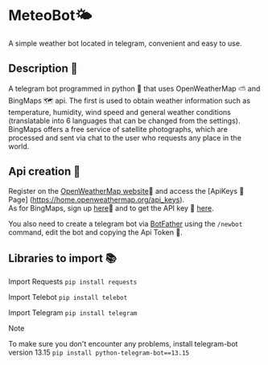 # MeteoBot🌤

A simple weather bot located in telegram, convenient and easy to use.

## Description 📃

A telegram bot programmed in python 🐍 that uses OpenWeatherMap ⛅ and BingMaps 🗺️ api.  The first is used to obtain weather information such as temperature, humidity, wind speed and general weather conditions (translatable into 6 languages that can be changed from the settings).  BingMaps offers a free service of satellite photographs, which are processed and sent via chat to the user who requests any place in the world.

## Api creation 🔑

Register on the [OpenWeatherMap website](https://home.openweathermap.org/users/sign_in)👤 and access the [ApiKeys 🔑 Page] (https://home.openweathermap.org/api_keys).  
As for BingMaps, sign up [here](https://www.bingmapsportal.com/)👤 and to get the API key 🔑 [here](https://www.bingmapsportal.com/Application).

You also need to create a telegram bot via [BotFather](https://t.me/BotFather) using the `/newbot` command, edit the bot and copying the Api Token 🔑.


## Libraries to import 📚

Import Requests
`pip install requests`

Import Telebot
`pip install telebot`

Import Telegram
`pip install telegram`


> [!NOTE]
> To make sure you don't encounter any problems, install telegram-bot version 13.15 `pip install python-telegram-bot==13.15`